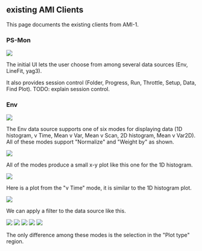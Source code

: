 
## existing AMI Clients

This page documents the existing clients from AMI-1.

### PS-Mon

<img src="clients/AMI1_screenshots/PS-Mon_001.png">

The initial UI lets the user choose from among several data sources
(Env, LineFit, yag3).

It also provides session control
(Folder, Progress, Run, Throttle, Setup, Data, Find Plot).
TODO: explain session control.


### Env

<img src="clients/AMI1_screenshots/Env_1d_histogram_UI_002.png">

The Env data source supports one of six modes for displaying data
(1D histogram, v Time, Mean v Var, Mean v Scan, 2D histogram, Mean v Var2D).
All of these modes support "Normalize" and "Weight by" as shown.


<img src="clients/AMI1_screenshots/1dhistogram_003.png">

All of the modes produce a small x-y plot like this one for the 1D histogram.

<img src="clients/AMI1_screenshots/1d_vtime_1_004.png">

Here is a plot from the "v Time" mode, it is similar to the 1D histogram plot.

<img src="clients/AMI1_screenshots/Env_Filter_005.png">

We can apply a filter to the data source like this.

<img src="clients/AMI1_screenshots/Env_vtime_UI_006.png">
<img src="clients/AMI1_screenshots/Env_mean_v_var_UI_007.png">
<img src="clients/AMI1_screenshots/Env_mean_v_scan_UI_008.png">
<img src="clients/AMI1_screenshots/Env_2d_histogram_UI_009.png">
<img src="clients/AMI1_screenshots/Env_mean_v_var2D_UI_010.png">

The only difference among these modes is the selection in the "Plot type" region.

